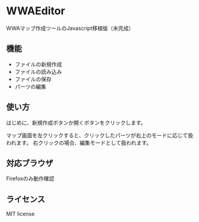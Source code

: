 # WWAEditor
WWAマップ作成ツールのJavascript移植版（未完成）

## 機能
* ファイルの新規作成
* ファイルの読み込み
* ファイルの保存
* パーツの編集

## 使い方
はじめに、新規作成ボタンか開くボタンをクリックします。

マップ画面を左クリックすると、クリックしたパーツが右上のモードに応じて扱われます。
右クリックの場合、編集モードとして扱われます。

## 対応ブラウザ
Firefoxのみ動作確認

## ライセンス
MIT license
